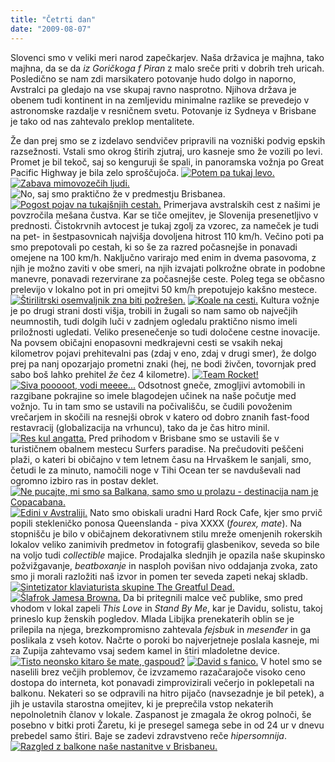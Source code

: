 ```yaml
---
title: "Četrti dan"
date: "2009-08-07"
---
```


Slovenci smo v veliki meri narod zapečkarjev. Naša državica je majhna, tako majhna, da se da _iz Goričkoga f Piran_ z malo sreče priti v dobrih treh uricah. Posledično se nam zdi marsikatero potovanje hudo dolgo in naporno, Avstralci pa gledajo na vse skupaj ravno nasprotno. Njihova država je obenem tudi kontinent in na zemljevidu minimalne razlike se prevedejo v astronomske razdalje v resničnem svetu. Potovanje iz Sydneya v Brisbane je tako od nas zahtevalo preklop mentalitete.

Že dan prej smo se z izdelavo sendvičev pripravili na vozniški podvig epskih razsežnosti. Vstali smo okrog štirih zjutraj, uro kasneje smo že vozili po levi. Promet je bil tekoč, saj so kenguruji še spali, in panoramska vožnja po Great Pacific Highway je bila zelo sproščujoča. [![Potem pa tukaj levo.](/images/avstralija/dsc_8256.jpg "DSC_8256")](/images/avstralija/dsc_8256.jpg) [![Zabava mimovozečih ljudi.](/images/avstralija/dsc_82781.jpg "DSC_8278")](/images/avstralija/dsc_82781.jpg) ![No, saj smo praktično že v predmestju Brisbanea.](/images/avstralija/dsc_8284.jpg "DSC_8284") [![Pogost pojav na tukajšnjih cestah.](/images/avstralija/dsc_83031.jpg "DSC_8303")](/images/avstralija/dsc_83031.jpg) Primerjava avstralskih cest z našimi je povzročila mešana čustva. Kar se tiče omejitev, je Slovenija presenetljivo v prednosti. Čistokrvnih avtocest je tukaj zgolj za vzorec, za nameček je tudi na pet- in šestpasovnicah najvišja dovoljena hitrost 110 km/h. Večino poti pa smo prepotovali po cestah, ki so še za razred počasnejše in ponavadi omejene na 100 km/h. Naključno varirajo med enim in dvema pasovoma, z njih je možno zaviti v obe smeri, na njih izvajati polkrožne obrate in podobne manevre, ponavadi rezervirane za počasnejše ceste. Poleg tega se občasno prelevijo v lokalno pot in pri omejitvi 50 km/h prepotujejo kakšno mestece. [![Štirilitrski osemvaljnik zna biti požrešen.](/images/avstralija/dsc_8358.jpg "DSC_8358")](/images/avstralija/dsc_8358.jpg) [![Koale na cesti.](/images/avstralija/dsc_8424.jpg "DSC_8424")](/images/avstralija/dsc_8424.jpg) Kultura vožnje je po drugi strani dosti višja, trobili in žugali so nam samo ob največjih neumnostih, tudi dolgih luči v zadnjem ogledalu praktično nismo imeli priložnosti ugledati. Veliko presenečenje so tudi določene cestne inovacije. Na povsem običajni enopasovni medkrajevni cesti se vsakih nekaj kilometrov pojavi prehitevalni pas (zdaj v eno, zdaj v drugi smer), že dolgo prej pa nanj opozarjajo prometni znaki (hej, ne bodi živčen, tovornjak pred sabo boš lahko prehitel _že_ čez 4 kilometre). [![Team Rocket!](/images/avstralija/dsc_8441.jpg "DSC_8441")](/images/avstralija/dsc_8441.jpg) [![Siva pooooot, vodi meeee...](/images/avstralija/dsc_8460.jpg "DSC_8460")](/images/avstralija/dsc_8460.jpg) Odsotnost gneče, zmogljivi avtomobili in razgibane pokrajine so imele blagodejen učinek na naše počutje med vožnjo. Tu in tam smo se ustavili na počivališču, se čudili povoženim vrečarjem in skočili na resnejši obrok v katero od dobro znanih fast-food restavracij (globalizacija na vrhuncu), tako da je čas hitro minil. [![Res kul angatta.](/images/avstralija/dsc_8487.jpg "DSC_8487")](/images/avstralija/dsc_8487.jpg) Pred prihodom v Brisbane smo se ustavili še v turističnem obalnem mestecu Surfers paradise. Na prečudoviti peščeni plaži, o kateri bi običajno v tem letnem času na Hrvaškem le sanjali, smo, četudi le za minuto, namočili noge v Tihi Ocean ter se navduševali nad ogromno izbiro ras in postav deklet. [![Ne pucajte, mi smo sa Balkana, samo smo u prolazu - destinacija nam je Copacabana.](/images/avstralija/dsc_8510.jpg "DSC_8510")](/images/avstralija/dsc_8510.jpg) [![Edini v Avstraliji.](/images/avstralija/dsc_8519.jpg "DSC_8519")](/images/avstralija/dsc_8519.jpg) Nato smo obiskali uradni Hard Rock Cafe, kjer smo prvič popili stekleničko ponosa Queenslanda - piva XXXX (_fourex, mate_). Na stopnišču je bilo v običajnem dekorativnem stilu mreže omenjenih rokerskih lokalov veliko zanimivih predmetov in fotografij glasbenikov, seveda so bile na voljo tudi _collectible_ majice. Prodajalka slednjih je opazila naše skupinsko požvižgavanje, _beatboxanje_ in nasploh povišan nivo oddajanja zvoka, zato smo ji morali razložiti naš izvor in pomen ter seveda zapeti nekaj skladb. [![Sintetizator klaviaturista skupine The Greatful Dead.](/images/avstralija/dsc_8521.jpg "DSC_8521")](/images/avstralija/dsc_8521.jpg) [![Šlafrok Jamesa Browna.](/images/avstralija/dsc_8522.jpg "DSC_8522")](/images/avstralija/dsc_8522.jpg) Da bi pritegnili malce več publike, smo pred vhodom v lokal zapeli _This Love_ in _Stand By Me_, kar je Davidu, solistu, takoj prineslo kup ženskih pogledov. Mlada Libijka prenekaterih oblin se je prilepila na njega, brezkompromisno zahtevala _fejsbuk_ in _mesenđer_ in ga poslikala z vseh kotov. Načrte o poroki bo najverjetneje poslala kasneje, mi za Zupija zahtevamo vsaj sedem kamel in štiri mladoletne device. [![Tisto neonsko kitaro še mate, gaspoud?](/images/avstralija/dsc_8526.jpg "DSC_8526")](/images/avstralija/dsc_8526.jpg) [![David s fanico.](/images/avstralija/dsc_8528.jpg "DSC_8528")](/images/avstralija/dsc_8528.jpg) V hotel smo se naselili brez večjih problemov, če izvzamemo razačarajoče visoko ceno dostopa do interneta, kot ponavadi zimprovizirali večerjo in poklepetali na balkonu. Nekateri so se odpravili na hitro pijačo (navsezadnje je bil petek), a jih je ustavila starostna omejitev, ki je preprečila vstop nekaterih nepolnoletnih članov v lokale. Zaspanost je zmagala že okrog polnoči, še posebno v bitki proti Žaretu, ki je presegel samega sebe in od 24 ur v dnevu prebedel samo štiri. Baje se zadevi zdravstveno reče _hipersomnija_. [![Razgled z balkone naše nastanitve v Brisbaneu.](/images/avstralija/dsc_8546.jpg "DSC_8546")](/images/avstralija/dsc_8546.jpg)
